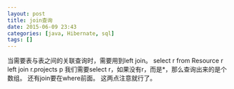 ```yaml
---
layout: post
title: join查询
date: 2015-06-09 23:43
categories: [java, Hibernate, sql]
tags: []
---
```

当需要表与表之间的关联查询时，需要用到left join。
select r from Resource r left join r.projects p
我们需要select r，如果没有r，而是*，那么查询出来的是个数组。
还有join要在where前面。
这两点注意就行了。
